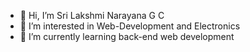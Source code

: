 - 👋 Hi, I’m Sri Lakshmi Narayana G C
- 👀 I’m interested in Web-Development and Electronics
- 🌱 I’m currently learning back-end web development

<!---
GCSLN/GCSLN is a ✨ special ✨ repository because its `README.md` (this file) appears on your GitHub profile.
You can click the Preview link to take a look at your changes.
--->
